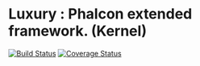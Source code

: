 Luxury : Phalcon extended framework. (Kernel)
=======
[![Build Status](https://travis-ci.org/Ark4ne/phalcon-luxury-framework.svg?branch=master)](https://travis-ci.org/Ark4ne/phalcon-luxury-framework) [![Coverage Status](https://coveralls.io/repos/github/Ark4ne/phalcon-luxury-framework/badge.svg?branch=master)](https://coveralls.io/github/Ark4ne/phalcon-luxury-framework)
